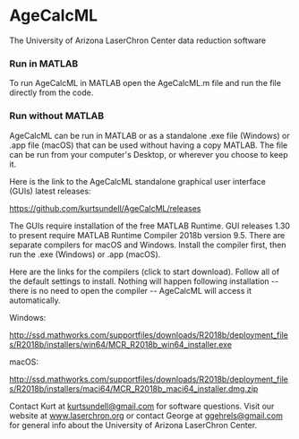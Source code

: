 # AgeCalcML
The University of Arizona LaserChron Center data reduction software

### Run in MATLAB
To run AgeCalcML in MATLAB open the AgeCalcML.m file and run the file directly from the code. 

### Run without MATLAB
AgeCalcML can be run in MATLAB or as a standalone .exe file (Windows) or .app file (macOS) that can be used without having a copy MATLAB. The file can be run from your computer's Desktop, or wherever you choose to keep it. 

Here is the link to the AgeCalcML standalone graphical user interface (GUIs) latest releases:

https://github.com/kurtsundell/AgeCalcML/releases

The GUIs require installation of the free MATLAB Runtime. GUI releases 1.30 to present require MATLAB Runtime Compiler 2018b version 9.5. There are separate compilers for macOS and Windows. Install the compiler first, then run the .exe (Windows) or .app (macOS).

Here are the links for the compilers (click to start download). Follow all of the default settings to install. Nothing will happen following installation -- there is no need to open the compiler -- AgeCalcML will access it automatically. 

Windows:

http://ssd.mathworks.com/supportfiles/downloads/R2018b/deployment_files/R2018b/installers/win64/MCR_R2018b_win64_installer.exe

macOS:

http://ssd.mathworks.com/supportfiles/downloads/R2018b/deployment_files/R2018b/installers/maci64/MCR_R2018b_maci64_installer.dmg.zip

Contact Kurt at kurtsundell@gmail.com for software questions. Visit our website at www.laserchron.org or contact George at ggehrels@gmail.com for general info about the University of Arizona LaserChron Center. 
